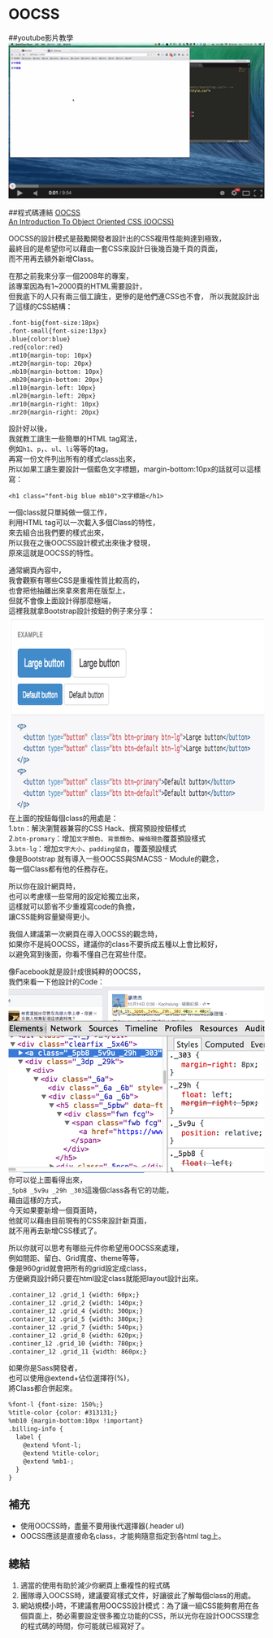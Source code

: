 # OOCSS  
##youtube影片教學  
<a href="https://www.youtube.com/watch?v=woXh2tojH20" target="_blank">![](/images/video/20141019-1.png)</a>

##程式碼連結
<a href="http://oocss.org/" target="_blank">OOCSS</a>  
<a href="http://www.smashingmagazine.com/2011/12/12/an-introduction-to-object-oriented-css-oocss/" target="_blank">An Introduction To Object Oriented CSS (OOCSS)
</a>  

OOCSS的設計模式是鼓勵開發者設計出的CSS複用性能夠達到極致，  
最終目的是希望你可以藉由一套CSS來設計日後幾百幾千頁的頁面，  
而不用再去額外新增Class。  

在那之前我來分享一個2008年的專案，  
該專案因為有1~2000頁的HTML需要設計，  
但我底下的人只有兩三個工讀生，更慘的是他們連CSS也不會， 
所以我就設計出了這樣的CSS結構：  
```  
.font-big{font-size:18px}
.font-small{font-size:13px}
.blue{color:blue}
.red{color:red}
.mt10{margin-top: 10px}
.mt20{margin-top: 20px}
.mb10{margin-bottom: 10px}
.mb20{margin-bottom: 20px}
.ml10{margin-left: 10px}
.ml20{margin-left: 20px}
.mr10{margin-right: 10px}
.mr20{margin-right: 20px}
```
設計好以後，  
我就教工讀生一些簡單的HTML tag寫法，  
例如`h1`、`p`，、`ul`、`li`等等的tag，  
再寫一份文件列出所有的樣式class出來，  
所以如果工讀生要設計一個藍色文字標題，margin-bottom:10px的話就可以這樣寫：  
```
<h1 class="font-big blue mb10">文字標題</h1>
```  
一個class就只單純做一個工作，  
利用HTML tag可以一次載入多個Class的特性，  
來去組合出我們要的樣式出來，  
所以我在之後OOCSS設計模式出來後才發現，  
原來這就是OOCSS的特性。  

通常網頁內容中，  
我會觀察有哪些CSS是重複性質比較高的，  
也會把他抽離出來拿來套用在版型上，  
但就不會像上面設計得那麼極端，  
這裡我就拿Bootstrap設計按鈕的例子來分享：  
<img src="../../images/sass/20141018-1.png" height="385" width="816" alt="">  
在上圖的按鈕每個class的用處是：  
1.`btn`：解決瀏覽器兼容的CSS Hack、撰寫預設按鈕樣式  
2.`btn-promary`：增加`文字顏色`、`背景顏色`、`線條現色`覆蓋預設樣式  
3.`btn-lg`：增加`文字大小`、`padding留白`，覆蓋預設樣式  
像是Bootstrap 就有導入一些OOCSS與SMACSS - Module的觀念，  
每一個Class都有他的任務存在。  

所以你在設計網頁時，  
也可以考慮樣一些常用的設定給獨立出來，  
這樣就可以節省不少重複寫code的負擔，  
讓CSS能夠容量變得更小。  

我個人建議第一次網頁在導入OOCSS的觀念時，  
如果你不是純OOCSS，建議你的class不要拆成五種以上會比較好，  
以避免寫到後面，你看不懂自己在寫些什麼。  

像Facebook就是設計成很純粹的OOCSS，  
我們來看一下他設計的Code：  
<img src="../../images/sass/20141018-2.png" alt="">  
你可以從上圖看得出來，  
`_5pb8 _5v9u _29h _303`這幾個class各有它的功能，  
藉由這樣的方式，  
今天如果要新增一個頁面時，  
他就可以藉由目前現有的CSS來設計新頁面，  
就不用再去新增CSS樣式了。  

所以你就可以思考有哪些元件你希望用OOCSS來處理，  
例如間距、留白、Grid寬度、theme等等，  
像是960grid就會把所有的grid設定成class，  
方便網頁設計師只要在html設定class就能把layout設計出來。  
```
.container_12 .grid_1 {width: 60px;}
.container_12 .grid_2 {width: 140px;}
.container_12 .grid_4 {width: 300px;}
.container_12 .grid_5 {width: 380px;}
.container_12 .grid_7 {width: 540px;}
.container_12 .grid_8 {width: 620px;}
.continer_12 .grid_10 {width: 780px;}
.container_12 .grid_11 {width: 860px;}
```
如果你是Sass開發者，  
也可以使用@extend+佔位選擇符(%)，  
將Class都合併起來。  
```
%font-l {font-size: 150%;}
%title-color {color: #313131;}
%mb10 {margin-bottom:10px !important}
.billing-info {
  label {
    @extend %font-l;
    @extend %title-color;
    @extend %mb1-;
  }
}
```

## 補充  
* 使用OOCSS時，盡量不要用後代選擇器(.header ul)
* OOCSS應該是直接命名class，才能夠隨意指定到各html tag上。


## 總結  
1. 適當的使用有助於減少你網頁上重複性的程式碼
2. 團隊導入OOCSS時，建議要寫樣式文件，好讓彼此了解每個class的用處。  
3. 網站規模小時，不建議套用OOCSS設計模式：為了讓一組CSS能夠套用在各個頁面上，勢必需要設定很多獨立功能的CSS，所以光你在設計OOCSS理念的程式碼的時間，你可能就已經寫好了。


